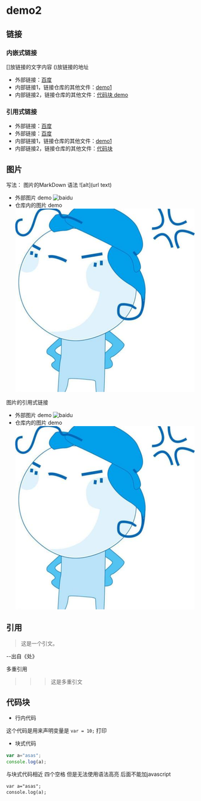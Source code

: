 # demo2

## 链接

### 内嵌式链接
[]放链接的文字内容
()放链接的地址
 - 外部链接：[百度](http://www.baidu.com)
 - 内部链接1，链接仓库的其他文件：[demo1](demo1.md)
 - 内部链接2，链接仓库的其他文件：[代码块 demo](demo2.md#代码块-demo)
 
### 引用式链接

 - 外部链接：[百度]
 - 外部链接：[百度][baidu]
 - 内部链接1，链接仓库的其他文件：[demo1]
 - 内部链接2，链接仓库的其他文件：[代码块]

## 图片
写法：![]()
图片的MarkDown 语法
![alt](url text)
- 外部图片 demo
![baidu](https://www.baidu.com/img/bd_logo1.png "百度网站")
- 仓库内的图片 demo
![](images/cartoon-ps.jpg)

图片的引用式链接
- 外部图片 demo
![baidu][baidu_logo]
- 仓库内的图片 demo
![][open_png]

## 引用

>这是一个引文。

--出自《处》

多重引用

>>>这是多重引文

## 代码块

- 行内代码

这个代码是用来声明变量是 `var = 10;` 打印

- 块式代码

```javascript
var a="asas";
console.log(a);
```
 与块式代码相近
 四个空格 但是无法使用语法高亮  后面不能加javascript
 
    var a="asas";
    console.log(a);

<!-- 下面是本文档中用到的链接 -->
[百度]: http://www.baidu.com
[baidu]: http://www.baidu.com
[demo1]: demo1.md
[代码块]: demo2.md#代码块
[baidu_logo]: https://www.baidu.com/img/bd_logo1.png
[open_png]: images/cartoon-ps.jpg
